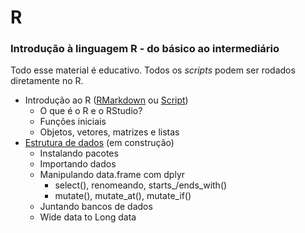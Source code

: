 # R
### Introdução à linguagem R - do básico ao intermediário

Todo esse material é educativo. Todos os *scripts* podem ser rodados diretamente no R.

- Introdução ao R ([RMarkdown](https://rpubs.com/reisrgabriel/634704) ou [Script](https://github.com/GabrielReisR/R/blob/master/Intro%20ao%20R/Intro%20ao%20R.R))
  - O que é o R e o RStudio?
  - Funções iniciais
  - Objetos, vetores, matrizes e listas
- [Estrutura de dados](https://github.com/GabrielReisR/R/blob/master/Estrutura%20de%20dados/Estrutura%20de%20dados.R) (em construção)
  - Instalando pacotes
  - Importando dados
  - Manipulando data.frame com dplyr
    - select(), renomeando, starts_/ends_with()
    - mutate(), mutate_at(), mutate_if()
  - Juntando bancos de dados
  - Wide data to Long data
